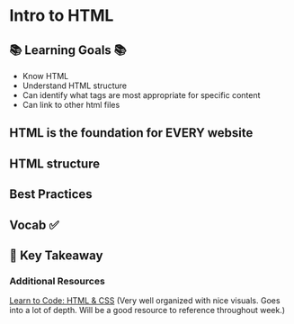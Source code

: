 # Intro to HTML


## 📚 Learning Goals 📚
- Know HTML
- Understand HTML structure
- Can identify what tags are most appropriate for specific content
- Can link to other html files




## HTML is the foundation for EVERY website


## HTML structure


## Best Practices

## Vocab ✅


## 🔑 Key Takeaway


### Additional Resources
[Learn to Code: HTML & CSS](http://learn.shayhowe.com/html-css/building-your-first-web-page/) (Very well organized with nice visuals. Goes into a lot of depth. Will be a good resource to reference throughout week.)
